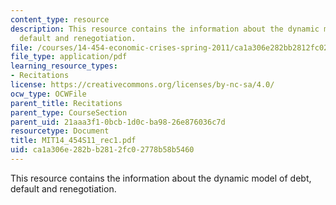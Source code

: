```yaml
---
content_type: resource
description: This resource contains the information about the dynamic model of debt,
  default and renegotiation.
file: /courses/14-454-economic-crises-spring-2011/ca1a306e282bb2812fc02778b58b5460_MIT14_454S11_rec1.pdf
file_type: application/pdf
learning_resource_types:
- Recitations
license: https://creativecommons.org/licenses/by-nc-sa/4.0/
ocw_type: OCWFile
parent_title: Recitations
parent_type: CourseSection
parent_uid: 21aaa3f1-0bcb-1d0c-ba98-26e876036c7d
resourcetype: Document
title: MIT14_454S11_rec1.pdf
uid: ca1a306e-282b-b281-2fc0-2778b58b5460
---
```

This resource contains the information about the dynamic model of debt, default and renegotiation.